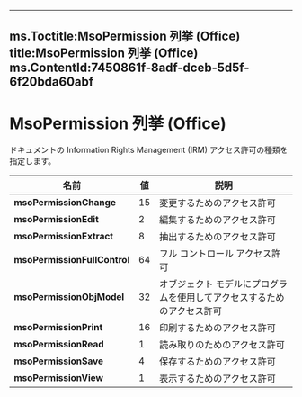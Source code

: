 

---
ms.Toctitle:MsoPermission 列挙 (Office)
title:MsoPermission 列挙 (Office)
ms.ContentId:7450861f-8adf-dceb-5d5f-6f20bda60abf
---
# MsoPermission 列挙 (Office)




ドキュメントの Information Rights Management (IRM) アクセス許可の種類を指定します。

|**名前**|**値**|**説明**|
|---|---|---|
|**msoPermissionChange**|15|変更するためのアクセス許可|
|**msoPermissionEdit**|2|編集するためのアクセス許可|
|**msoPermissionExtract**|8|抽出するためのアクセス許可|
|**msoPermissionFullControl**|64|フル コントロール アクセス許可|
|**msoPermissionObjModel**|32|オブジェクト モデルにプログラムを使用してアクセスするためのアクセス許可|
|**msoPermissionPrint**|16|印刷するためのアクセス許可|
|**msoPermissionRead**|1|読み取りのためのアクセス許可|
|**msoPermissionSave**|4|保存するためのアクセス許可|
|**msoPermissionView**|1|表示するためのアクセス許可|




